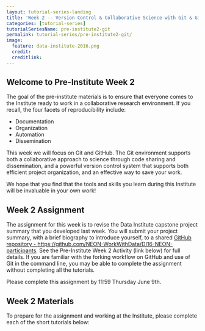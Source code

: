 ```yaml
---
layout: tutorial-series-landing
title: 'Week 2 -- Version Control & Collaborative Science with Git & GitHub'
categories: [tutorial-series]
tutorialSeriesName: pre-institute2-git
permalink: tutorial-series/pre-institute2-git/
image:
  feature: data-institute-2016.png
  credit:
  creditlink:
---
```


## Welcome to Pre-Institute Week 2

The goal of the pre-institute materials is to ensure that everyone comes to the
Institute ready to work in a collaborative research environment. If you recall,
the four facets of reproducibility include:

* Documentation
* Organization
* Automation
* Dissemination

This week we will focus on Git and GitHub. The Git environment supports both a
collaborative approach to science through code sharing and dissemination,
and a powerful version control system that supports both efficient project
organization, and an effective way to save your work.

We hope that you find that the tools and skills you learn during this Institute will
be invaluable in your own work!


## Week 2 Assignment

The assignment for this week is to revise the Data Institute capstone project
summary that you developed last week. You will submit your project summary, with
a brief biography to introduce yourself, to a shared <a href="https://github.com/NEON-WorkWithData/DI16-NEON-participants" target="_blank">GitHub repository - https://github.com/NEON-WorkWithData/DI16-NEON-participants</a>. See
the Pre-Institute Week 2 Activity (link below) for full details. If you are
familiar with the forking workflow on GitHub and use of Git in the command line,
you may be able to complete the assignment without completing all the tutorials.

Please complete this assignment by 11:59 Thursday June 9th.

## Week 2 Materials
To prepare for the assignment and working at the Institute, please complete each
of the short tutorials below:
